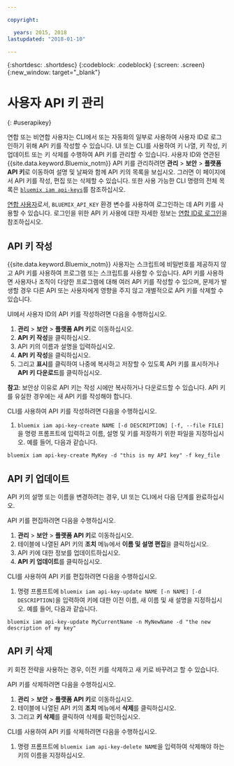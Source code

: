 ```yaml
---

copyright:

  years: 2015, 2018
lastupdated: "2018-01-10"

---
```


{:shortdesc: .shortdesc}
{:codeblock: .codeblock}
{:screen: .screen}
{:new_window: target="_blank"}

# 사용자 API 키 관리
{: #userapikey}

연합 또는 비연합 사용자는 CLI에서 또는 자동화의 일부로 사용하여 사용자 ID로 로그인하기 위해 API 키를 작성할 수 있습니다. UI 또는 CLI를 사용하여 키 나열, 키 작성, 키 업데이트 또는 키 삭제를 수행하여 API 키를 관리할 수 있습니다. 사용자 ID와 연관된 {{site.data.keyword.Bluemix_notm}} API 키를 관리하려면 **관리** &gt; **보안** &gt; **플랫폼 API 키**로 이동하여 설명 및 날짜와 함께 API 키의 목록을 보십시오. 그러면 이 페이지에서 API 키를 작성, 편집 또는 삭제할 수 있습니다. 또한 사용 가능한 CLI 명령의 전체 목록은 [`bluemix iam api-keys`](/docs/cli/reference/bluemix_cli/bx_cli.html#bluemix_iam)를 참조하십시오.

[연합 사용자](/docs/account/adminpublic.html#federatedid)로서, `BLUEMIX_API_KEY` 환경 변수를 사용하여 로그인하는 데 API 키를 사용할 수 있습니다. 로그인을 위한 API 키 사용에 대한 자세한 정보는 [연합 ID로 로그인](/docs/cli/login_federated_id.html#federated_id)을 참조하십시오.

## API 키 작성

{{site.data.keyword.Bluemix_notm}} 사용자는 스크립트에 비밀번호를 제공하지 않고 API 키를 사용하여 프로그램 또는 스크립트를 사용할 수 있습니다. API 키를 사용하면 사용자나 조직이 다양한 프로그램에 대해 여러 API 키를 작성할 수 있으며, 문제가 발생할 경우 다른 API 또는 사용자에게 영향을 주지 않고 개별적으로 API 키를 삭제할 수 있습니다.

UI에서 사용자 ID의 API 키를 작성하려면 다음을 수행하십시오.

1. **관리** &gt; **보안** &gt; **플랫폼 API 키**로 이동하십시오.
2. **API 키 작성**을 클릭하십시오.
3. API 키의 이름과 설명을 입력하십시오.
4. **API 키 작성**을 클릭하십시오.
5. 그리고 **표시**를 클릭하여 나중에 복사하고 저장할 수 있도록 API 키를 표시하거나 **API 키 다운로드**를 클릭하십시오.

**참고**: 보안상 이유로 API 키는 작성 시에만 복사하거나 다운로드할 수 있습니다. API 키를 유실한 경우에는 새 API 키를 작성해야 합니다.

CLI를 사용하여 API 키를 작성하려면 다음을 수행하십시오.

1. `bluemix iam api-key-create NAME [-d DESCRIPTION] [-f, --file FILE]`을 명령 프롬프트에 입력하고 이름, 설명 및 키를 저장하기 위한 파일을 지정하십시오. 예를 들어, 다음과 같습니다.

```
bluemix iam api-key-create MyKey -d "this is my API key" -f key_file
``` 


## API 키 업데이트

API 키의 설명 또는 이름을 변경하려는 경우, UI 또는 CLI에서 다음 단계를 완료하십시오.

API 키를 편집하려면 다음을 수행하십시오.

1. **관리** &gt; **보안** &gt; **플랫폼 API 키**로 이동하십시오.
2. 테이블에 나열된 API 키의 **조치** 메뉴에서 **이름 및 설명 편집**을 클릭하십시오. 
3. API 키에 대한 정보를 업데이트하십시오.
4. **API 키 업데이트**를 클릭하십시오.

CLI를 사용하여 API 키를 편집하려면 다음을 수행하십시오.

1. 명령 프롬프트에 `bluemix iam api-key-update NAME [-n NAME] [-d DESCRIPTION]`을 입력하여 키에 대한 이전 이름, 새 이름 및 새 설명을 지정하십시오. 예를 들어, 다음과 같습니다.

```
bluemix iam api-key-update MyCurrentName -n MyNewName -d "the new description of my key"
```

## API 키 삭제

키 회전 전략을 사용하는 경우, 이전 키를 삭제하고 새 키로 바꾸려고 할 수 있습니다.

API 키를 삭제하려면 다음을 수행하십시오. 

1. **관리** &gt; **보안** &gt; **플랫폼 API 키**로 이동하십시오.
2. 테이블에 나열된 API 키의 **조치** 메뉴에서 **삭제**를 클릭하십시오.
3. 그리고 **키 삭제**를 클릭하여 삭제를 확인하십시오.

CLI를 사용하여 API 키를 삭제하려면 다음을 수행하십시오.
1. 명령 프롬프트에 `bluemix iam api-key-delete NAME`을 입력하여 삭제해야 하는 키의 이름을 지정하십시오.
